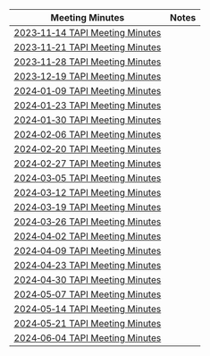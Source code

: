 

| Meeting Minutes| Notes         |
| ------------- | ------------- |
| [2023‐11‐14 TAPI Meeting Minutes](https://github.com/Open-Network-Models-and-Interfaces-ONMI/TAPI/wiki/2023%E2%80%9011%E2%80%9014-TAPI-Meeting-Minutes)  |   |
| [2023‐11‐21 TAPI Meeting Minutes](https://github.com/Open-Network-Models-and-Interfaces-ONMI/TAPI/wiki/2023%E2%80%9011%E2%80%9021-TAPI-Meeting-Minutes)  |   |
| [2023‐11‐28 TAPI Meeting Minutes](https://github.com/Open-Network-Models-and-Interfaces-ONMI/TAPI/wiki/2023%E2%80%9011%E2%80%9028-TAPI-Meeting-Minutes)  |   |
| [2023‐12‐19 TAPI Meeting Minutes](https://github.com/Open-Network-Models-and-Interfaces-ONMI/TAPI/wiki/2023%E2%80%9012%E2%80%9019-TAPI-Meeting-Minutes)  |   |
| [2024‐01‐09 TAPI Meeting Minutes](https://github.com/Open-Network-Models-and-Interfaces-ONMI/TAPI/wiki/2024%E2%80%9001%E2%80%9009-TAPI-Meeting-Minutes)  |   |
| [2024‐01‐23 TAPI Meeting Minutes](https://github.com/Open-Network-Models-and-Interfaces-ONMI/TAPI/wiki/2024%E2%80%9001%E2%80%9023-TAPI-Meeting-Minutes)  |   |
| [2024‐01‐30 TAPI Meeting Minutes](https://github.com/Open-Network-Models-and-Interfaces-ONMI/TAPI/wiki/2024%E2%80%9001%E2%80%9030-TAPI-Meeting-Minutes)  |   |
| [2024‐02‐06 TAPI Meeting Minutes](https://github.com/Open-Network-Models-and-Interfaces-ONMI/TAPI/wiki/2024%E2%80%9002%E2%80%9006-TAPI-Meeting-Minutes)  |   |
| [2024‐02‐20 TAPI Meeting Minutes](https://github.com/Open-Network-Models-and-Interfaces-ONMI/TAPI/wiki/2024%E2%80%9002%E2%80%9020-TAPI-Meeting-Minutes)  |   |
| [2024‐02‐27 TAPI Meeting Minutes](https://github.com/Open-Network-Models-and-Interfaces-ONMI/TAPI/wiki/2024%E2%80%9002%E2%80%9027-TAPI-Meeting-Minutes)  |   |
| [2024‐03‐05 TAPI Meeting Minutes](https://github.com/Open-Network-Models-and-Interfaces-ONMI/TAPI/wiki/2024%E2%80%9003%E2%80%9005-TAPI-Meeting-Minutes)  |   |
| [2024‐03‐12 TAPI Meeting Minutes](https://github.com/Open-Network-Models-and-Interfaces-ONMI/TAPI/wiki/2024%E2%80%9003%E2%80%9012-TAPI-Meeting-Minutes)  |   |
| [2024‐03‐19 TAPI Meeting Minutes](https://github.com/Open-Network-Models-and-Interfaces-ONMI/TAPI/wiki/2024%E2%80%9003%E2%80%9019-TAPI-Meeting-Minutes)  |   |
| [2024‐03‐26 TAPI Meeting Minutes](https://github.com/Open-Network-Models-and-Interfaces-ONMI/TAPI/wiki/2024%E2%80%9003%E2%80%9026-TAPI-Meeting-Minutes)  |   |
| [2024‐04‐02 TAPI Meeting Minutes](https://github.com/Open-Network-Models-and-Interfaces-ONMI/TAPI/wiki/2024%E2%80%9004%E2%80%9002-TAPI-Meeting-Minutes) |   |
| [2024‐04‐09 TAPI Meeting Minutes](https://github.com/Open-Network-Models-and-Interfaces-ONMI/TAPI/wiki/2024%E2%80%9004%E2%80%9009-TAPI-Meeting-Minutes) |   |
| [2024‐04‐23 TAPI Meeting Minutes](https://github.com/Open-Network-Models-and-Interfaces-ONMI/TAPI/wiki/2024%E2%80%9004%E2%80%9023-TAPI-Meeting-Minutes) |   |
| [2024‐04‐30 TAPI Meeting Minutes](https://github.com/Open-Network-Models-and-Interfaces-ONMI/TAPI/wiki/2024%E2%80%9004%E2%80%9030-TAPI-Meeting-Minutes) |   |
| [2024‐05‐07 TAPI Meeting Minutes](https://github.com/Open-Network-Models-and-Interfaces-ONMI/TAPI/wiki/2024%E2%80%9005%E2%80%9007-TAPI-Meeting-Minutes) |   |
| [2024‐05‐14 TAPI Meeting Minutes](https://github.com/Open-Network-Models-and-Interfaces-ONMI/TAPI/wiki/2024%E2%80%9005%E2%80%9014-TAPI-Meeting-Minutes) |   |
| [2024‐05‐21 TAPI Meeting Minutes](https://github.com/Open-Network-Models-and-Interfaces-ONMI/TAPI/wiki/2024%E2%80%9005%E2%80%9021-TAPI-Meeting-Minutes) |   |
| [2024‐06‐04 TAPI Meeting Minutes](https://github.com/Open-Network-Models-and-Interfaces-ONMI/TAPI/wiki/2024%E2%80%9006%E2%80%9004-TAPI-Meeting-Minutes) |   |